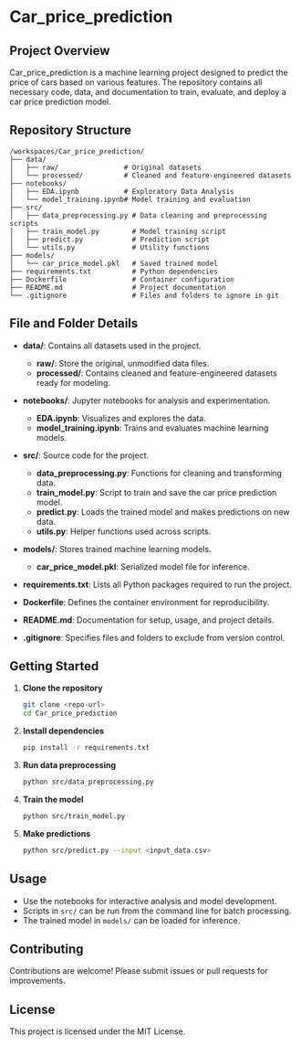 # Car_price_prediction  
## Project Overview

Car_price_prediction is a machine learning project designed to predict the price of cars based on various features. The repository contains all necessary code, data, and documentation to train, evaluate, and deploy a car price prediction model.

## Repository Structure

```
/workspaces/Car_price_prediction/
├── data/
│   ├── raw/                # Original datasets
│   └── processed/          # Cleaned and feature-engineered datasets
├── notebooks/
│   ├── EDA.ipynb           # Exploratory Data Analysis
│   └── model_training.ipynb# Model training and evaluation
├── src/
│   ├── data_preprocessing.py # Data cleaning and preprocessing scripts
│   ├── train_model.py        # Model training script
│   ├── predict.py            # Prediction script
│   └── utils.py              # Utility functions
├── models/
│   └── car_price_model.pkl   # Saved trained model
├── requirements.txt          # Python dependencies
├── Dockerfile                # Container configuration
├── README.md                 # Project documentation
└── .gitignore                # Files and folders to ignore in git
```

## File and Folder Details

- **data/**: Contains all datasets used in the project.
  - **raw/**: Store the original, unmodified data files.
  - **processed/**: Contains cleaned and feature-engineered datasets ready for modeling.

- **notebooks/**: Jupyter notebooks for analysis and experimentation.
  - **EDA.ipynb**: Visualizes and explores the data.
  - **model_training.ipynb**: Trains and evaluates machine learning models.

- **src/**: Source code for the project.
  - **data_preprocessing.py**: Functions for cleaning and transforming data.
  - **train_model.py**: Script to train and save the car price prediction model.
  - **predict.py**: Loads the trained model and makes predictions on new data.
  - **utils.py**: Helper functions used across scripts.

- **models/**: Stores trained machine learning models.
  - **car_price_model.pkl**: Serialized model file for inference.

- **requirements.txt**: Lists all Python packages required to run the project.

- **Dockerfile**: Defines the container environment for reproducibility.

- **README.md**: Documentation for setup, usage, and project details.

- **.gitignore**: Specifies files and folders to exclude from version control.

## Getting Started

1. **Clone the repository**
   ```bash
   git clone <repo-url>
   cd Car_price_prediction
   ```

2. **Install dependencies**
   ```bash
   pip install -r requirements.txt
   ```

3. **Run data preprocessing**
   ```bash
   python src/data_preprocessing.py
   ```

4. **Train the model**
   ```bash
   python src/train_model.py
   ```

5. **Make predictions**
   ```bash
   python src/predict.py --input <input_data.csv>
   ```

## Usage

- Use the notebooks for interactive analysis and model development.
- Scripts in `src/` can be run from the command line for batch processing.
- The trained model in `models/` can be loaded for inference.

## Contributing

Contributions are welcome! Please submit issues or pull requests for improvements.

## License

This project is licensed under the MIT License.

